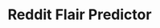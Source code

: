 ---
layout: page
title: Reddit Flair Predictor
description: Developed an XLNet language model based on Transfer Learning & a Web Application based on Flask API for Reddit Flair Classification
img: assets/img/projects/reddit_flair.jpeg
redirect: https://github.com/Nik-V9/Reddit-Flair-Detector
importance: 4
category: AI
---